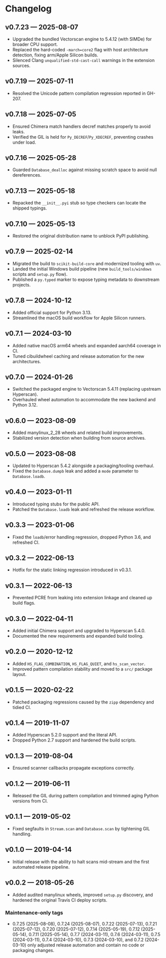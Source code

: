 # Changelog

## v0.7.23 — 2025-08-07
- Upgraded the bundled Vectorscan engine to 5.4.12 (with SIMDe) for broader CPU support.
- Replaced the hard-coded `-march=core2` flag with host architecture detection, fixing arm/Apple Silicon builds.
- Silenced Clang `unqualified-std-cast-call` warnings in the extension sources.

## v0.7.19 — 2025-07-11
- Resolved the Unicode pattern compilation regression reported in GH-207.

## v0.7.18 — 2025-07-05
- Ensured Chimera match handlers decref matches properly to avoid leaks.
- Verified the GIL is held for `Py_DECREF`/`Py_XDECREF`, preventing crashes under load.

## v0.7.16 — 2025-05-28
- Guarded `Database_dealloc` against missing scratch space to avoid null dereferences.

## v0.7.13 — 2025-05-18
- Repacked the `__init__.pyi` stub so type checkers can locate the shipped typings.

## v0.7.10 — 2025-05-13
- Restored the original distribution name to unblock PyPI publishing.

## v0.7.9 — 2025-02-14
- Migrated the build to `scikit-build-core` and modernized tooling with `uv`.
- Landed the initial Windows build pipeline (new `build_tools/windows` scripts and `setup.py` flow).
- Published a `py.typed` marker to expose typing metadata to downstream projects.

## v0.7.8 — 2024-10-12
- Added official support for Python 3.13.
- Streamlined the macOS build workflow for Apple Silicon runners.

## v0.7.1 — 2024-03-10
- Added native macOS arm64 wheels and expanded aarch64 coverage in CI.
- Tuned cibuildwheel caching and release automation for the new architectures.

## v0.7.0 — 2024-01-26
- Switched the packaged engine to Vectorscan 5.4.11 (replacing upstream Hyperscan).
- Overhauled wheel automation to accommodate the new backend and Python 3.12.

## v0.6.0 — 2023-08-09
- Added manylinux_2_28 wheels and related build improvements.
- Stabilized version detection when building from source archives.

## v0.5.0 — 2023-08-08
- Updated to Hyperscan 5.4.2 alongside a packaging/tooling overhaul.
- Fixed the `Database.dumpb` leak and added a `mode` parameter to `Database.loadb`.

## v0.4.0 — 2023-01-11
- Introduced typing stubs for the public API.
- Patched the `Database.loadb` leak and refreshed the release workflow.

## v0.3.3 — 2023-01-06
- Fixed the `loadb`/error handling regression, dropped Python 3.6, and refreshed CI.

## v0.3.2 — 2022-06-13
- Hotfix for the static linking regression introduced in v0.3.1.

## v0.3.1 — 2022-06-13
- Prevented PCRE from leaking into extension linkage and cleaned up build flags.

## v0.3.0 — 2022-04-11
- Added initial Chimera support and upgraded to Hyperscan 5.4.0.
- Documented the new requirements and expanded build tooling.

## v0.2.0 — 2020-12-12
- Added `HS_FLAG_COMBINATION`, `HS_FLAG_QUIET`, and `hs_scan_vector`.
- Improved pattern compilation stability and moved to a `src/` package layout.

## v0.1.5 — 2020-02-22
- Patched packaging regressions caused by the `zipp` dependency and tidied CI.

## v0.1.4 — 2019-11-07
- Added Hyperscan 5.2.0 support and the literal API.
- Dropped Python 2.7 support and hardened the build scripts.

## v0.1.3 — 2019-08-04
- Ensured scanner callbacks propagate exceptions correctly.

## v0.1.2 — 2019-06-11
- Released the GIL during pattern compilation and trimmed aging Python versions from CI.

## v0.1.1 — 2019-05-02
- Fixed segfaults in `Stream.scan` and `Database.scan` by tightening GIL handling.

## v0.1.0 — 2019-04-14
- Initial release with the ability to halt scans mid-stream and the first automated release pipeline.

## v0.0.2 — 2018-05-26
- Added audited manylinux wheels, improved `setup.py` discovery, and hardened the original Travis CI deploy scripts.

### Maintenance-only tags
- 0.7.25 (2025-08-08), 0.7.24 (2025-08-07), 0.7.22 (2025-07-13), 0.7.21 (2025-07-12), 0.7.20 (2025-07-12), 0.7.14 (2025-05-19), 0.7.12 (2025-05-14), 0.7.11 (2025-05-14), 0.7.7 (2024-03-11), 0.7.6 (2024-03-11), 0.7.5 (2024-03-11), 0.7.4 (2024-03-10), 0.7.3 (2024-03-10), and 0.7.2 (2024-03-10) only adjusted release automation and contain no code or packaging changes.
